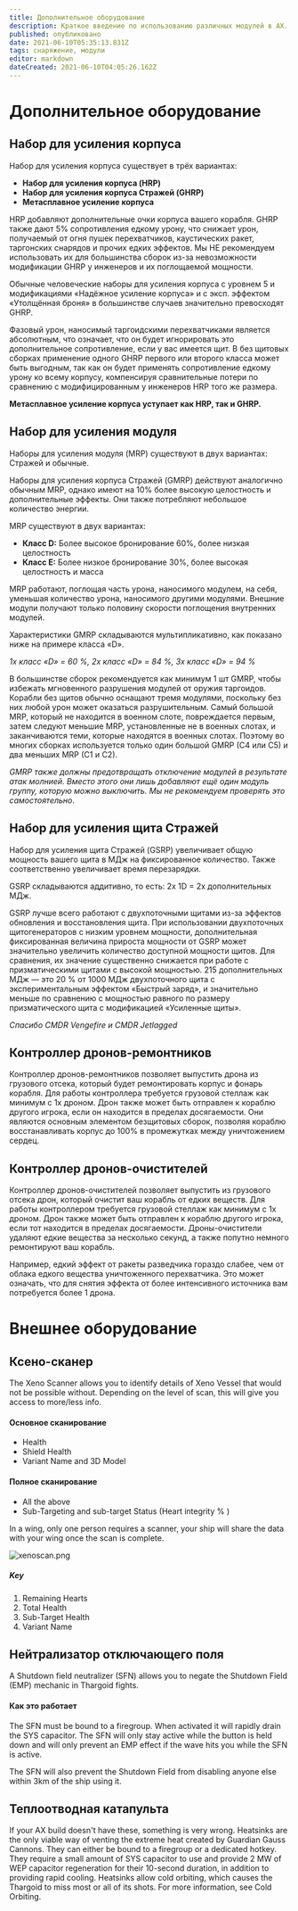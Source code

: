 ```yaml
---
title: Дополнительное оборудование
description: Краткое введение по использованию различных модулей в AX.
published: опубликовано
date: 2021-06-10T05:35:13.831Z
tags: снаряжение, модули
editor: markdown
dateCreated: 2021-06-10T04:05:26.162Z
---
```


# Дополнительное оборудование

## Набор для усиления корпуса

Набор для усиления корпуса существует в трёх вариантах:

- **Набор для усиления корпуса (HRP)**
- **Набор для усиления корпуса Стражей (GHRP)**
- **Метасплавное усиление корпуса**

HRP добавляют дополнительные очки корпуса вашего корабля. GHRP также дают 5% сопротивления едкому урону, что снижает урон, получаемый от огня пушек перехватчиков, каустических ракет, таргонских снарядов и прочих едких эффектов. Мы НЕ рекомендуем использовать их для большинства сборок из-за невозможности модификации GHRP у инженеров и их поглощаемой мощности.

Обычные человеческие наборы для усиления корпуса с уровнем 5 и модификациями «Надёжное усиление корпуса» и с эксп. эффектом «Утолщённая броня» в большинстве случаев значительно превосходят GHRP.

Фазовый урон, наносимый таргоидскими перехватчиками является абсолютным, что означает, что он будет игнорировать это дополнительное сопротивление, если у вас имеется щит. В без щитовых сборках применение одного GHRP первого или второго класса может быть выгодным, так как он будет применять сопротивление едкому урону ко всему корпусу, компенсируя сравнительные потери по сравнению с модифицированным у инженеров HRP того же размера.

**Метасплавное усиление корпуса уступает как HRP, так и GHRP.**

## Набор для усиления модуля

Наборы для усиления модуля (MRP) существуют в двух вариантах: Стражей и обычные.

Наборы для усиления корпуса Стражей (GMRP) действуют аналогично обычным MRP, однако имеют на 10% более высокую целостность и дополнительные эффекты. Они также потребляют небольшое количество энергии.

MRP существуют в двух вариантах:

- **Класс D:** Более высокое бронирование 60%, более низкая целостность
- **Класс E:** Более низкое бронирование 30%, более высокая целостность и масса

MRP работают, поглощая часть урона, наносимого модулем, на себя, уменьшая количество урона, наносимого другими модулями. Внешние модули получают только половину скорости поглощения внутренних модулей.

Характеристики GMRP складываются мультипликативно, как показано ниже на примере класса «D».

*1x класс «D» = 60 %, 2x класс «D» = 84 %, 3x класс «D» = 94 %*

В большинстве сборок рекомендуется как минимум 1 шт GMRP, чтобы избежать мгновенного разрушения модулей от оружия таргоидов. Корабли без щитов обычно оснащают тремя модулями, поскольку без них любой урон может оказаться разрушительным. Самый большой MRP, который не находится в военном слоте, повреждается первым, затем следуют меньшие MRP, установленные не в военных слотах, и заканчиваются теми, которые находятся в военных слотах. Поэтому во многих сборках используется только один большой GMRP (C4 или C5) и два меньших MRP (C1 и C2).

*GMRP также должны предотвращать отключение модулей в результате атак молнией. Вместо этого они лишь добавляют ещё один модуль группу, которую можно выключить. Мы не рекомендуем проверять это самостоятельно*.

## Набор для усиления щита Стражей

Набор для усиления щита Стражей (GSRP) увеличивает общую мощность вашего щита в МДж на фиксированное количество. Также соответственно увеличивает время перезарядки.

GSRP складываются аддитивно, то есть: 2x 1D = 2x дополнительных МДж.

GSRP лучше всего работают с двухпоточными щитами из-за эффектов обновления и восстановления щита. При использовании двухпоточных щитогенераторов с низким уровнем мощности, дополнительная фиксированная величина прироста мощности от GSRP может значительно увеличить количество доступной мощности щитов. Для сравнения, их значение существенно снижается при работе с призматическими щитами с высокой мощностью. 215 дополнительных МДж — это 20 % от 1000 МДж двухпоточного щита с экспериментальным эффектом «Быстрый заряд», и значительно меньше по сравнению с мощностью равного по размеру призматического щита с модификацией «Усиленные щиты».

*Спасибо CMDR Vengefire и CMDR Jetlagged*

## Контроллер дронов-ремонтников
Контроллер дронов-ремонтников позволяет выпустить дрона из грузового отсека, который будет ремонтировать корпус и фонарь корабля. Для работы контроллера требуется грузовой стеллаж как минимум с 1x дроном. Дрон также может быть отправлен к кораблю другого игрока, если он находится в пределах досягаемости. Они являются основным элементом безщитовых сборок, позволяя кораблю восстанавливать корпус до 100% в промежутках между уничтожением сердец.

## Контроллер дронов-очистителей
Контроллер дронов-очистителей позволяет выпустить из грузового отсека дрон, который очистит ваш корабль от едких веществ. Для работы контроллером требуется грузовой стеллаж как минимум с 1x дроном. Дрон также может быть отправлен к кораблю другого игрока, если тот находится в пределах досягаемости. Дроны-очистители удаляют едкие вещества за несколько секунд, а также попутно немного ремонтируют ваш корабль.

Например, едкий эффект от ракеты разведчика гораздо слабее, чем от облака едкого вещества уничтоженного перехватчика. Это может означать, что для снятия эффекта от более интенсивного источника вам потребуется более 1 дрона.

# Внешнее оборудование

## Ксено-сканер
The Xeno Scanner allows you to identify details of Xeno Vessel that would not be possible without. Depending on the level of scan, this will give you access to more/less info.

#### Основное сканирование

- Health
- Shield Health
- Variant Name and 3D Model

#### Полное сканирование

- All the above
- Sub-Targeting and sub-target Status (Heart integrity % )

In a wing, only one person requires a scanner, your ship will share the data with your wing once the scan is complete.

![xenoscan.png](/img/xenoscan.png)

##### Key
1. Remaining Hearts
2. Total Health
3. Sub-Target Health
4. Variant Name

## Нейтрализатор отключающего поля
A Shutdown field neutralizer (SFN) allows you to negate the Shutdown Field (EMP) mechanic in Thargoid fights.

#### Как это работает

The SFN must be bound to a firegroup. When activated it will rapidly drain the SYS capacitor. The SFN will only stay active while the button is held down and will only prevent an EMP effect if the wave hits you while the SFN is active.

The SFN will also prevent the Shutdown Field from disabling anyone else within 3km of the ship using it.

## Теплоотводная катапульта
If your AX build doesn't have these, something is very wrong. Heatsinks are the only viable way of venting the extreme heat created by Guardian Gauss Cannons. They can either be bound to a firegroup or a dedicated hotkey. They require a small amount of SYS capacitor to use and provide 2 MW of WEP capacitor regeneration for their 10-second duration, in addition to providing rapid cooling. Heatsinks allow cold orbiting, which causes the Thargoid to miss most or all of its shots. For more information, see Cold Orbiting.